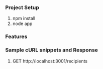 ### Project Setup
1. npm install
2. node app

### Features


### Sample cURL snippets and Response
1. GET http://localhost:3001/recipients
